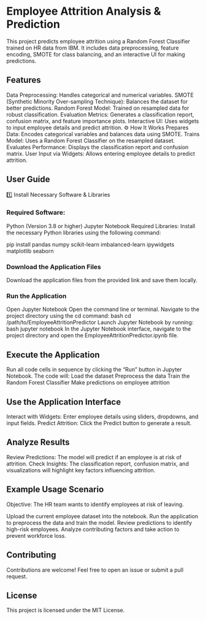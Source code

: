 # Employee Attrition Analysis & Prediction
This project predicts employee attrition using a Random Forest Classifier trained on HR data from IBM. It includes data preprocessing, feature encoding, SMOTE for class balancing, and an interactive UI for making predictions.

## Features
Data Preprocessing: Handles categorical and numerical variables.
SMOTE (Synthetic Minority Over-sampling Technique): Balances the dataset for better predictions.
Random Forest Model: Trained on resampled data for robust classification.
Evaluation Metrics: Generates a classification report, confusion matrix, and feature importance plots.
Interactive UI: Uses widgets to input employee details and predict attrition.
⚙️ How It Works
Prepares Data: Encodes categorical variables and balances data using SMOTE.
Trains Model: Uses a Random Forest Classifier on the resampled dataset.
Evaluates Performance: Displays the classification report and confusion matrix.
User Input via Widgets: Allows entering employee details to predict attrition.

## User Guide
1️⃣ Install Necessary Software & Libraries
### Required Software:
Python (Version 3.8 or higher)
Jupyter Notebook
Required Libraries:
Install the necessary Python libraries using the following command:

pip install pandas numpy scikit-learn imbalanced-learn ipywidgets matplotlib seaborn

### Download the Application Files
Download the application files from the provided link and save them locally.

### Run the Application
Open Jupyter Notebook
Open the command line or terminal.
Navigate to the project directory using the cd command:
bash
cd /path/to/EmployeeAttritionPredictor
Launch Jupyter Notebook by running:
bash
jupyter notebook
In the Jupyter Notebook interface, navigate to the project directory and open the EmployeeAttritionPredictor.ipynb file.

## Execute the Application
Run all code cells in sequence by clicking the “Run” button in Jupyter Notebook.
The code will:
Load the dataset
Preprocess the data
Train the Random Forest Classifier
Make predictions on employee attrition

## Use the Application Interface
Interact with Widgets: Enter employee details using sliders, dropdowns, and input fields.
Predict Attrition: Click the Predict button to generate a result.

## Analyze Results
Review Predictions: The model will predict if an employee is at risk of attrition.
Check Insights: The classification report, confusion matrix, and visualizations will highlight key factors influencing attrition.

## Example Usage Scenario
Objective: The HR team wants to identify employees at risk of leaving.

Upload the current employee dataset into the notebook.
Run the application to preprocess the data and train the model.
Review predictions to identify high-risk employees.
Analyze contributing factors and take action to prevent workforce loss.

## Contributing
Contributions are welcome! Feel free to open an issue or submit a pull request.

## License
This project is licensed under the MIT License.
